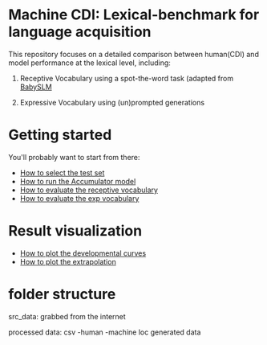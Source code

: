 # Machine CDI: Lexical-benchmark for language acquisition

This repository focuses on a detailed comparison between human(CDI) and model performance at the lexical level, including: 

1) Receptive Vocabulary using a spot-the-word task (adapted from [BabySLM](https://github.com/MarvinLvn/BabySLM)

2) Expressive Vocabulary using (un)prompted generations



# Getting started

You'll probably want to start from there:
- [How to select the test set](docs/select_test.md)
- [How to run the Accumulator model](docs/accum.md)
- [How to evaluate the receptive vocabulary](docs/recep.md)
- [How to evaluate the exp vocabulary](docs/exp.md)

# Result visualization
- [How to plot the developmental curves](docs/plot_fig.md)
- [How to plot the extrapolation](docs/plot_extra.md)


# folder structure
src_data: grabbed from the internet
            
processed data: csv
    -human
    -machine
        loc
        generated data




